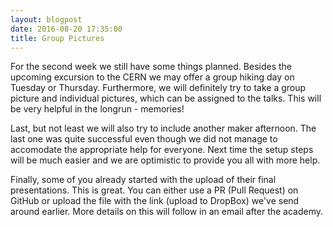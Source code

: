 ```yaml
---
layout: blogpost
date: 2016-08-20 17:35:00
title: Group Pictures
---
```

For the second week we still have some things planned. Besides the upcoming excursion to the CERN we may offer a group hiking day on Tuesday or Thursday. Furthermore, we will definitely try to take a group picture and individual pictures, which can be assigned to the talks. This will be very helpful in the longrun - memories!

Last, but not least we will also try to include another maker afternoon. The last one was quite successful even though we did not manage to accomodate the appropriate help for everyone. Next time the setup steps will be much easier and we are optimistic to provide you all with more help.

Finally, some of you already started with the upload of their final presentations. This is great. You can either use a PR (Pull Request) on GitHub or upload the file with the link (upload to DropBox) we've send around earlier. More details on this will follow in an email after the academy.